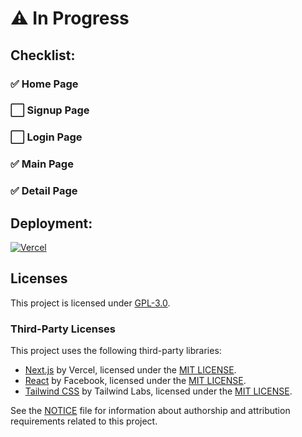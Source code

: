 # :warning: In Progress

## Checklist:

### :white_check_mark: Home Page

### :white_large_square: Signup Page

### :white_large_square: Login Page

### :white_check_mark: Main Page

### :white_check_mark: Detail Page

## Deployment:

[![Vercel](https://img.shields.io/badge/vercel-%23000000.svg?style=for-the-badge&logo=vercel&logoColor=white)](https://internship-project-zeta.vercel.app/)
## Licenses

This project is licensed under [GPL-3.0](LICENSE).

### Third-Party Licenses

This project uses the following third-party libraries:

- [Next.js](https://github.com/vercel/next.js) by Vercel, licensed under the [MIT LICENSE](LICENSE-MIT.txt).
- [React](https://github.com/facebook/react) by Facebook, licensed under the [MIT LICENSE](LICENSE-MIT.txt).
- [Tailwind CSS](https://github.com/tailwindlabs/tailwindcss) by Tailwind Labs, licensed under the [MIT LICENSE](LICENSE-MIT.txt).

See the [NOTICE](NOTICE) file for information about authorship and attribution requirements related to this project.

